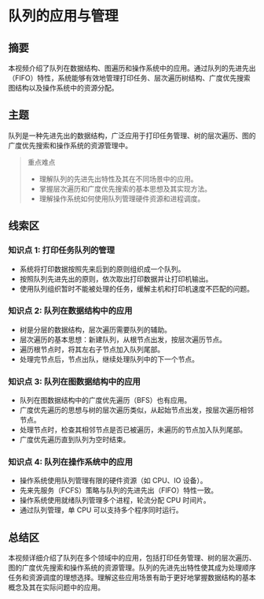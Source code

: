 # 队列的应用与管理

## 摘要

本视频介绍了队列在数据结构、图遍历和操作系统中的应用。通过队列的先进先出（FIFO）特性，系统能够有效地管理打印任务、层次遍历树结构、广度优先搜索图结构以及操作系统中的资源分配。

## 主题

队列是一种先进先出的数据结构，广泛应用于打印任务管理、树的层次遍历、图的广度优先搜索和操作系统的资源管理中。

> 重点难点
>
> - 理解队列的先进先出特性及其在不同场景中的应用。
> - 掌握层次遍历和广度优先搜索的基本思想及其实现方法。
> - 理解操作系统如何使用队列管理硬件资源和进程调度。

## 线索区

### 知识点 1: 打印任务队列的管理

- 系统将打印数据按照先来后到的原则组织成一个队列。
- 按照队列先进先出的原则，依次取出打印数据并让打印机输出。
- 使用队列组织暂时不能被处理的任务，缓解主机和打印机速度不匹配的问题。

### 知识点 2: 队列在数据结构中的应用

- 树是分层的数据结构，层次遍历需要队列的辅助。
- 层次遍历的基本思想：新建队列，从根节点出发，按层次遍历节点。
- 遍历根节点时，将其左右子节点加入队列尾部。
- 处理完节点后，节点出队，继续处理队列中的下一个节点。

### 知识点 3: 队列在图数据结构中的应用

- 队列在图数据结构中的广度优先遍历（BFS）也有应用。
- 广度优先遍历的思想与树的层次遍历类似，从起始节点出发，按层次遍历相邻节点。
- 处理节点时，检查其相邻节点是否已被遍历，未遍历的节点加入队列尾部。
- 广度优先遍历直到队列为空时结束。

### 知识点 4: 队列在操作系统中的应用

- 操作系统使用队列管理有限的硬件资源（如 CPU、IO 设备）。
- 先来先服务（FCFS）策略与队列的先进先出（FIFO）特性一致。
- 操作系统使用就绪队列管理多个进程，轮流分配 CPU 时间片。
- 通过队列管理，单 CPU 可以支持多个程序同时运行。

## 总结区

本视频详细介绍了队列在多个领域中的应用，包括打印任务管理、树的层次遍历、图的广度优先搜索和操作系统的资源管理。队列的先进先出特性使其成为处理顺序任务和资源调度的理想选择。理解这些应用场景有助于更好地掌握数据结构的基本概念及其在实际问题中的应用。
